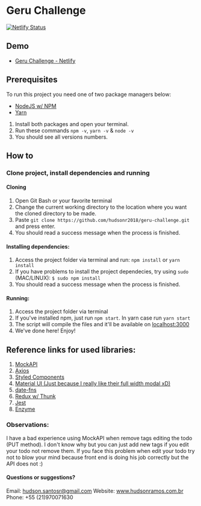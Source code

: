 # Geru Challenge

[![Netlify Status](https://api.netlify.com/api/v1/badges/8824b236-d43c-4dad-9395-e29384d11d5f/deploy-status)](https://app.netlify.com/sites/confident-carson-25f1ba/deploys)

## Demo

- [Geru Challenge - Netlify](https://geru-todo.netlify.com)

## Prerequisites

To run this project you need one of two package managers below:

- [NodeJS w/ NPM](https://nodejs.org/en/)
- [Yarn](https://yarnpkg.com/en/docs/getting-started)

1. Install both packages and open your terminal.
2. Run these commands `npm -v`, `yarn -v` & `node -v`
3. You should see all versions numbers.

## How to

### Clone project, install dependencies and running

#### Cloning

1. Open Git Bash or your favorite terminal
2. Change the current working directory to the location where you want the cloned directory to be made.
3. Paste `git clone https://github.com/hudsonr2018/geru-challenge.git` and press enter.
4. You should read a success message when the process is finished.

#### Installing dependencies:

1. Access the project folder via terminal and run: `npm install` or `yarn install`
2. If you have problems to install the project dependecies, try using `sudo` (MAC/LINUX): `$ sudo npm install`
3. You should read a success message when the process is finished.

#### Running:

1. Access the project folder via terminal
2. If you've installed npm, just run `npm start`. In yarn case run `yarn start`
3. The script will compile the files and it'll be available on [localhost:3000](http://localhost:3000)
4. We've done here! Enjoy!

## Reference links for used libraries:

1. [MockAPI](https://www.mockapi.io/docs)
2. [Axios](https://github.com/axios/axios)
3. [Styled Components](https://www.styled-components.com)
4. [Material UI (Just because I really like their full width modal xD)](https://material-ui.com)
5. [date-fns](https://date-fns.org)
6. [Redux w/ Thunk](https://redux.js.org)
7. [Jest](https://jestjs.io)
8. [Enzyme](https://airbnb.io/enzyme)

### Observations:

I have a bad experience using MockAPI when remove tags editing the todo (PUT method).
I don't know why but you can just add new tags if you edit your todo not remove them.
If you face this problem when edit your todo try not to blow your mind because front end is doing his job correctly but the API does not :)

#### Questions or suggestions?

Email: hudson.santosr@gmail.com
Website: www.hudsonramos.com.br
Phone: +55 (21)970071630
